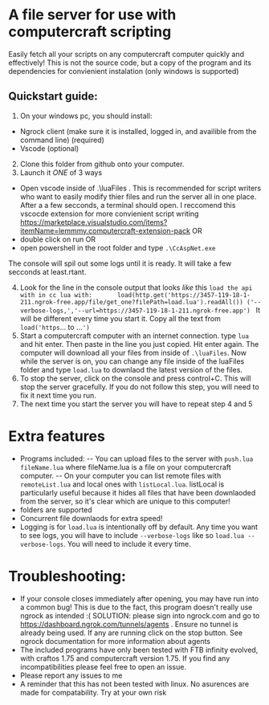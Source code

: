 # A file server for use with computercraft scripting
Easily fetch all your scripts on any computercraft computer quickly and effectively!
This is not the source code, but a copy of the program and its dependencies for convienient instalation
(only windows is supported)

## Quickstart guide:
1. On your windows pc, you should install:
 - Ngrock client (make sure it is installed, logged in, and availible from the command line) (required)
 - Vscode (optional)
2. Clone this folder from github onto your computer.
3. Launch it _ONE_ of 3 ways
- Open vscode inside of .\luaFiles . This is recommended for script writers who want to easily modify thier files and run the server all in one place.
After a a few secconds, a terminal should open.
I reccomend this vscocde extension for more convienient script writing https://marketplace.visualstudio.com/items?itemName=lemmmy.computercraft-extension-pack
OR
- double click on run
OR
- open powershell in the root folder and type `.\CcAspNet.exe`

The console will spil out some logs until it is ready. It will take a few secconds at least.rtant. 

4. Look for the line in the console output that looks *like* this       ```load the api with in cc lua with:       load(http.get('https://3457-119-18-1-211.ngrok-free.app/file/get_one?filePath=load.lua').readAll()) ('--verbose-logs,','--url=https://3457-119-18-1-211.ngrok-free.app') ```
It will be different every time you start it. Copy all the text from `load('https`... to ...`')`
5. Start a computercraft computer with an internet connection. type `lua` and hit enter. Then paste in the line you just copied. Hit enter again.
The computer will download all your files from inside of `.\luaFiles`. Now while the server is on, you can change any file inside of the luaFiles folder and type `load.lua` <Enter> to downlaod the latest version of the files.
6. To stop the server, click on the console and press control+C. This will stop the server gracefully. If you do not follow this step, you will need to fix it next time you run.
7. The next time you start the server you will have to repeat step 4 and 5

# Extra features
- Programs included:
-- You can upload files to the server with `push.lua fileName.lua` where fileName.lua is a file on your computercraft computer.
-- On your computer you can list remote files with `remoteList.lua` and local ones with `listLocal.lua`. listLocal is particularly useful because it hides all files that have been downlaoded from the server, so it's clear which are unique to this computer!
- folders are supported
- Concurrent file downlaods for extra speed!
- Logging is for `load.lua` is intentionally off by default. Any time you want to see logs, you will have to include `--verbose-logs` like so `load.lua --verbose-logs`. You will need to include it every time.

# Troubleshooting:
- If your console closes immediately after opening, you may have run into a common bug! This is due to the fact, this program doesn't really use ngrock as intended :(
SOLUTION: please sign into ngrock.com and go to https://dashboard.ngrok.com/tunnels/agents . Ensure no tunnel is already being used. If any are running click on the stop button. 
See ngrock documentation for more information about agents
- The included programs have only been tested with FTB infinity evolved, with craftos 1.75 and computercraft version 1.75. If you find any incompatibilities please feel free to open an issue. 
- Please report any issues to me
- A reminder that this has not been tested with linux. No asurences are made for compatability. Try at your own risk
